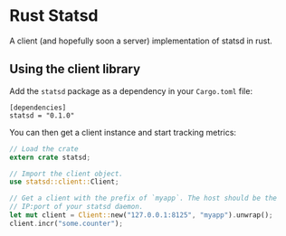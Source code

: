 # Rust Statsd

A client (and hopefully soon a server) implementation of statsd in rust.

## Using the client library

Add the `statsd` package as a dependency in your `Cargo.toml` file:

```
[dependencies]
statsd = "0.1.0"
```

You can then get a client instance and start tracking metrics:

```rust
// Load the crate
extern crate statsd;

// Import the client object.
use statsd::client::Client;

// Get a client with the prefix of `myapp`. The host should be the
// IP:port of your statsd daemon.
let mut client = Client::new("127.0.0.1:8125", "myapp").unwrap();
client.incr("some.counter");
```
